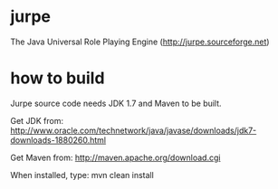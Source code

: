 jurpe
=====

The Java Universal Role Playing Engine (http://jurpe.sourceforge.net)


how to build
============

Jurpe source code needs JDK 1.7 and Maven to be built.

Get JDK from:
http://www.oracle.com/technetwork/java/javase/downloads/jdk7-downloads-1880260.html

Get Maven from:
http://maven.apache.org/download.cgi

When installed, type:
mvn clean install


